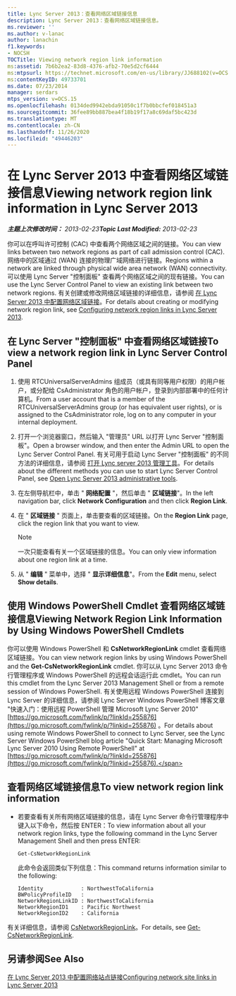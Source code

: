 ```yaml
---
title: Lync Server 2013：查看网络区域链接信息
description: Lync Server 2013：查看网络区域链接信息。
ms.reviewer: ''
ms.author: v-lanac
author: lanachin
f1.keywords:
- NOCSH
TOCTitle: Viewing network region link information
ms:assetid: 7b6b2ea2-83d8-4376-afb2-70e5d2cf6444
ms:mtpsurl: https://technet.microsoft.com/en-us/library/JJ688102(v=OCS.15)
ms:contentKeyID: 49733701
ms.date: 07/23/2014
manager: serdars
mtps_version: v=OCS.15
ms.openlocfilehash: 0134ded9942ebda91050c1f7b0bbcfef018451a3
ms.sourcegitcommit: 36fee89bb887bea4f18b19f17a8c69daf5bc423d
ms.translationtype: MT
ms.contentlocale: zh-CN
ms.lasthandoff: 11/26/2020
ms.locfileid: "49446203"
---
```

# <a name="viewing-network-region-link-information-in-lync-server-2013"></a><span data-ttu-id="72435-103">在 Lync Server 2013 中查看网络区域链接信息</span><span class="sxs-lookup"><span data-stu-id="72435-103">Viewing network region link information in Lync Server 2013</span></span>

<div data-xmlns="http://www.w3.org/1999/xhtml">

<div class="topic" data-xmlns="http://www.w3.org/1999/xhtml" data-msxsl="urn:schemas-microsoft-com:xslt" data-cs="https://msdn.microsoft.com/">

<div data-asp="https://msdn2.microsoft.com/asp">



</div>

<div id="mainSection">

<div id="mainBody"><span data-ttu-id="72435-104">

<span> </span></span><span class="sxs-lookup"><span data-stu-id="72435-104">

<span> </span></span></span>

<span data-ttu-id="72435-105">_**主题上次修改时间：** 2013-02-23_</span><span class="sxs-lookup"><span data-stu-id="72435-105">_**Topic Last Modified:** 2013-02-23_</span></span>

<span data-ttu-id="72435-106">你可以在呼叫许可控制 (CAC) 中查看两个网络区域之间的链接。</span><span class="sxs-lookup"><span data-stu-id="72435-106">You can view links between two network regions as part of call admission control (CAC).</span></span> <span data-ttu-id="72435-107">网络中的区域通过 (WAN) 连接的物理广域网络进行链接。</span><span class="sxs-lookup"><span data-stu-id="72435-107">Regions within a network are linked through physical wide area network (WAN) connectivity.</span></span> <span data-ttu-id="72435-108">可以使用 Lync Server "控制面板" 查看两个网络区域之间的现有链接。</span><span class="sxs-lookup"><span data-stu-id="72435-108">You can use the Lync Server Control Panel to view an existing link between two network regions.</span></span> <span data-ttu-id="72435-109">有关创建或修改网络区域链接的详细信息，请参阅 [在 Lync Server 2013 中配置网络区域链接](lync-server-2013-configuring-network-region-links.md)。</span><span class="sxs-lookup"><span data-stu-id="72435-109">For details about creating or modifying network region link, see [Configuring network region links in Lync Server 2013](lync-server-2013-configuring-network-region-links.md).</span></span>

<div>

## <a name="to-view-a-network-region-link-in-lync-server-control-panel"></a><span data-ttu-id="72435-110">在 Lync Server "控制面板" 中查看网络区域链接</span><span class="sxs-lookup"><span data-stu-id="72435-110">To view a network region link in Lync Server Control Panel</span></span>

1.  <span data-ttu-id="72435-111">使用 RTCUniversalServerAdmins 组成员（或具有同等用户权限）的用户帐户，或分配给 CsAdministrator 角色的用户帐户，登录到内部部署中的任何计算机。</span><span class="sxs-lookup"><span data-stu-id="72435-111">From a user account that is a member of the RTCUniversalServerAdmins group (or has equivalent user rights), or is assigned to the CsAdministrator role, log on to any computer in your internal deployment.</span></span>

2.  <span data-ttu-id="72435-112">打开一个浏览器窗口，然后输入 "管理员" URL 以打开 Lync Server "控制面板"。</span><span class="sxs-lookup"><span data-stu-id="72435-112">Open a browser window, and then enter the Admin URL to open the Lync Server Control Panel.</span></span> <span data-ttu-id="72435-113">有关可用于启动 Lync Server "控制面板" 的不同方法的详细信息，请参阅 [打开 Lync server 2013 管理工具](lync-server-2013-open-lync-server-administrative-tools.md)。</span><span class="sxs-lookup"><span data-stu-id="72435-113">For details about the different methods you can use to start Lync Server Control Panel, see [Open Lync Server 2013 administrative tools](lync-server-2013-open-lync-server-administrative-tools.md).</span></span>

3.  <span data-ttu-id="72435-114">在左侧导航栏中，单击 " **网络配置** "，然后单击 " **区域链接**"。</span><span class="sxs-lookup"><span data-stu-id="72435-114">In the left navigation bar, click **Network Configuration** and then click **Region Link**.</span></span>

4.  <span data-ttu-id="72435-115">在 " **区域链接** " 页面上，单击要查看的区域链接。</span><span class="sxs-lookup"><span data-stu-id="72435-115">On the **Region Link** page, click the region link that you want to view.</span></span>
    
    <div>
    

    > [!NOTE]  
    > <span data-ttu-id="72435-116">一次只能查看有关一个区域链接的信息。</span><span class="sxs-lookup"><span data-stu-id="72435-116">You can only view information about one region link at a time.</span></span>

    
    </div>

5.  <span data-ttu-id="72435-117">从 " **编辑** " 菜单中，选择 " **显示详细信息**"。</span><span class="sxs-lookup"><span data-stu-id="72435-117">From the **Edit** menu, select **Show details**.</span></span>

</div>

<div>

## <a name="viewing-network-region-link-information-by-using-windows-powershell-cmdlets"></a><span data-ttu-id="72435-118">使用 Windows PowerShell Cmdlet 查看网络区域链接信息</span><span class="sxs-lookup"><span data-stu-id="72435-118">Viewing Network Region Link Information by Using Windows PowerShell Cmdlets</span></span>

<span data-ttu-id="72435-119">你可以使用 Windows PowerShell 和 **CsNetworkRegionLink** cmdlet 查看网络区域链接。</span><span class="sxs-lookup"><span data-stu-id="72435-119">You can view network region links by using Windows PowerShell and the **Get-CsNetworkRegionLink** cmdlet.</span></span> <span data-ttu-id="72435-120">你可以从 Lync Server 2013 命令行管理程序或 Windows PowerShell 的远程会话运行此 cmdlet。</span><span class="sxs-lookup"><span data-stu-id="72435-120">You can run this cmdlet from the Lync Server 2013 Management Shell or from a remote session of Windows PowerShell.</span></span> <span data-ttu-id="72435-121">有关使用远程 Windows PowerShell 连接到 Lync Server 的详细信息，请参阅 Lync Server Windows PowerShell 博客文章 "快速入门：使用远程 PowerShell 管理 Microsoft Lync Server 2010" [https://go.microsoft.com/fwlink/p/?linkId=255876](https://go.microsoft.com/fwlink/p/?linkid=255876) 。</span><span class="sxs-lookup"><span data-stu-id="72435-121">For details about using remote Windows PowerShell to connect to Lync Server, see the Lync Server Windows PowerShell blog article "Quick Start: Managing Microsoft Lync Server 2010 Using Remote PowerShell" at [https://go.microsoft.com/fwlink/p/?linkId=255876](https://go.microsoft.com/fwlink/p/?linkid=255876).</span></span>

<div>

## <a name="to-view-network-region-link-information"></a><span data-ttu-id="72435-122">查看网络区域链接信息</span><span class="sxs-lookup"><span data-stu-id="72435-122">To view network region link information</span></span>

  - <span data-ttu-id="72435-123">若要查看有关所有网络区域链接的信息，请在 Lync Server 命令行管理程序中键入以下命令，然后按 ENTER：</span><span class="sxs-lookup"><span data-stu-id="72435-123">To view information about all your network region links, type the following command in the Lync Server Management Shell and then press ENTER:</span></span>
    
        Get-CsNetworkRegionLink
    
    <span data-ttu-id="72435-124">此命令会返回类似下列信息：</span><span class="sxs-lookup"><span data-stu-id="72435-124">This command returns information similar to the following:</span></span>
    
        Identity            : NorthwestToCalifornia
        BWPolicyProfileID   :
        NetworkRegionLinkID : NorthwestToCalifornia
        NetworkRegionID1    : Pacific Northwest
        NetworkRegionID2    : California

</div>

<span data-ttu-id="72435-125">有关详细信息，请参阅 [CsNetworkRegionLink](https://docs.microsoft.com/powershell/module/skype/Get-CsNetworkRegionLink)。</span><span class="sxs-lookup"><span data-stu-id="72435-125">For details, see [Get-CsNetworkRegionLink](https://docs.microsoft.com/powershell/module/skype/Get-CsNetworkRegionLink).</span></span>

</div>

<div>

## <a name="see-also"></a><span data-ttu-id="72435-126">另请参阅</span><span class="sxs-lookup"><span data-stu-id="72435-126">See Also</span></span>


[<span data-ttu-id="72435-127">在 Lync Server 2013 中配置网络站点链接</span><span class="sxs-lookup"><span data-stu-id="72435-127">Configuring network site links in Lync Server 2013</span></span>](lync-server-2013-configuring-network-site-links.md)  
  

<span data-ttu-id="72435-128"></div>

</div>

<span> </span>

</div>

</div>

</span><span class="sxs-lookup"><span data-stu-id="72435-128"></div>

</div>

<span> </span>

</div>

</div>

</span></span></div>

